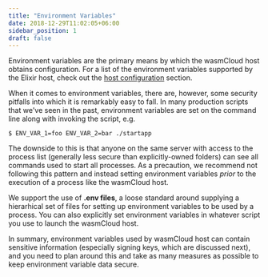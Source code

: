 ```yaml
---
title: "Environment Variables"
date: 2018-12-29T11:02:05+06:00
sidebar_position: 1
draft: false
---
```


Environment variables are the primary means by which the wasmCloud host obtains configuration. For a list of the environment variables supported by the Elixir host, check out the [host configuration](/docs/hosts/elixir/host-configure) section.

When it comes to environment variables, there are, however, some security pitfalls into which it is remarkably easy to fall. In many production scripts that we've seen in the past, environment variables are set on the command line along with invoking the script, e.g.

```shell
$ ENV_VAR_1=foo ENV_VAR_2=bar ./startapp
```

The downside to this is that anyone on the same server with access to the process list (generally less secure than explicitly-owned folders) can see all commands used to start all processes. As a precaution, we recommend not following this pattern and instead setting environment variables _prior_ to the execution of a process like the wasmCloud host.

We support the use of **.env files**, a loose standard around supplying a hierarhical set of files for setting up environment variables to be used by a process. You can also explicitly set environment variables in whatever script you use to launch the wasmCloud host.

In summary, environment variables used by wasmCloud host can contain sensitive information (especially signing keys, which are discussed next), and you need to plan around this and take as many measures as possible to keep environment variable data secure.
